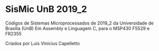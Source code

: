 # SisMic UnB 2019_2

 Códigos de Sistemas Microprocessados de 2019_2 da Universidade de Brasília (UnB)
 Em Assembly e Linguagem C, para o MSP430 F5529 e FR2355
 
 Criados por Luís Vinicius Capelletto

